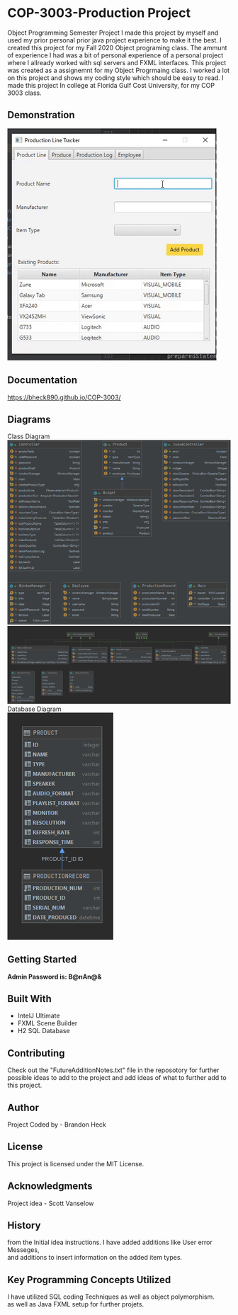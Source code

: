 # COP-3003-Production Project
Object Programming Semester Project
I made this project by myself and used my prior personal prior java project experience to make it the best.
I created this project for my Fall 2020 Object programing class. 
The ammunt of experience I had was a bit of personal experience of a personal project 
where I allready worked with sql servers and FXML interfaces. 
This project was created as a assignemnt for my Object Progrmaing class. 
I worked a lot on this project and shows my coding style which should be easy to read.
I made this project In college at Florida Gulf Cost University, for my COP 3003 class.

## Demonstration
![alt text](docs/Diagrams/ezgif-1.gif)

## Documentation
https://bheck890.github.io/COP-3003/

## Diagrams
Class Diagram <br />
![alt text](docs/Diagrams/start%20Package%20-%20Class%20Diagram.png)
![alt text](docs/Diagrams/devices%20Package%20-%20Class%20Diagram.png)
Database Diagram <br />
![alt text](docs/Diagrams/Database%20Diagram.png)

## Getting Started
<b>Admin Password is: B@nAn@&</b>

## Built With
* IntelJ Ultimate  
* FXML Scene Builder 
* H2 SQL Database 

## Contributing
Check out the "FutureAdditionNotes.txt" file in the reposotory for further possible ideas to 
add to the project and add ideas of what to further add to this project.

## Author
Project Coded by - Brandon Heck

## License
This project is licensed under the MIT License.

## Acknowledgments
Project idea - Scott Vanselow

## History
from the Initial idea instructions. I have added additions like User error Messeges,<br /> 
and additions to insert information on the added item types.

## Key Programming Concepts Utilized
I have utilized SQL coding Techniques as well as object polymorphism.<br />
as well as Java FXML setup for further projets.


